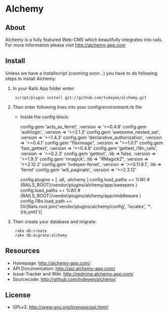 Alchemy
=======

About
-----

Alchemy is a fully featured Web-CMS which beautifully integrates into rails.
For more Information please visit http://alchemy-app.com

Install
-------

Unless we have a installscript (cooming soon...) you have to do following steps to install Alchemy:

1. In your Rails App folder enter:

        script/plugin install git://github.com/tvdeyen/alchemy.git

2. Then enter following lines into your config/environment.rb file

    * Inside the config block:

        config.gem 'acts_as_ferret', :version => '>=0.4.8'
        config.gem 'authlogic', :version => '>=2.1.2'
        config.gem 'awesome_nested_set', :version => '>=1.4.3'
        config.gem 'declarative_authorization', :version => '>=0.4.1'
        config.gem "fleximage", :version => ">=1.0.1"
        config.gem 'fast_gettext', :version => '>=0.4.8'
        config.gem 'gettext_i18n_rails', :version => '>=0.2.3'
        config.gem 'gettext', :lib => false, :version => '>=1.9.3'
        config.gem 'rmagick', :lib => "RMagick2", :version => '>=2.12.2'
        config.gem 'tvdeyen-ferret', :version => '>=0.11.8.1', :lib => 'ferret'
        config.gem 'will_paginate', :version => '>=2.3.12'
        
        config.plugins = [ :all, :alchemy ]
        config.load_paths += %W( #{RAILS_ROOT}/vendor/plugins/alchemy/app/sweepers )
        config.load_paths += %W( #{RAILS_ROOT}/vendor/plugins/alchemy/app/middleware )
        config.i18n.load_path += Dir[Rails.root.join('vendor/plugins/alchemy/config', 'locales', '*.{rb,yml}')]

3. Then create your database and migrate:

        rake db:create
        rake db:migrate:alchemy

Resources
---------

* Homepage: <http://alchemy-app.com/>
* API Documentation: <http://api.alchemy-app.com/>
* Issue-Tracker and Wiki: <http://redmine.alchemy-app.com/>
* Sourcecode: <http://github.com/tvdeyen/alchemy/>

License
-------

* GPLv3: <http://www.gnu.org/licenses/gpl.html/>
